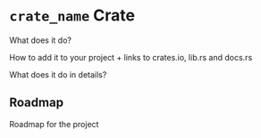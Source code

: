 # `crate_name` Crate

What does it do?

How to add it to your project + links to crates.io, lib.rs and docs.rs

What does it do in details?

## Roadmap

Roadmap for the project
